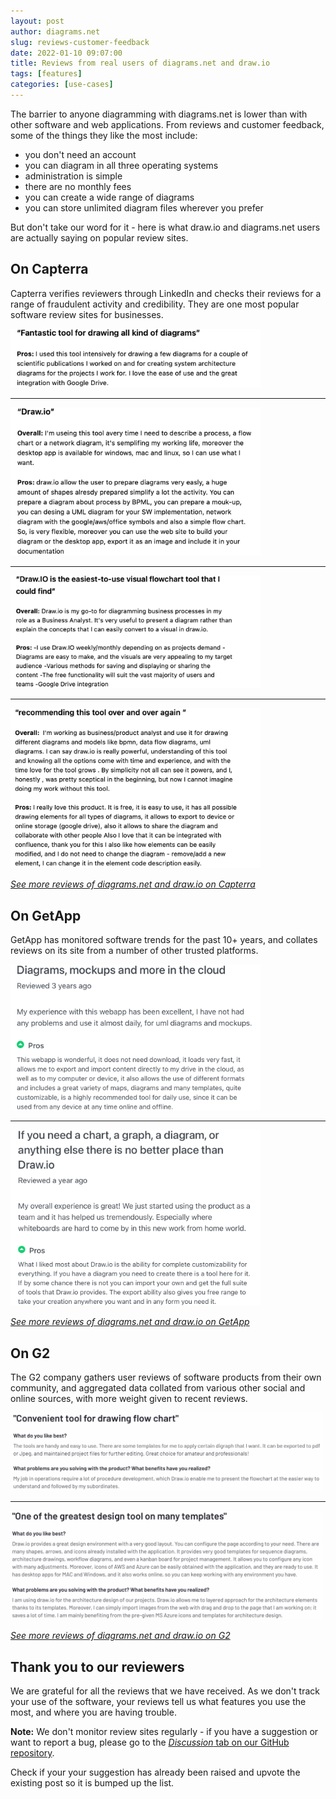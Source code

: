 ```yaml
---
layout: post
author: diagrams.net
slug: reviews-customer-feedback
date: 2022-01-10 09:07:00
title: Reviews from real users of diagrams.net and draw.io
tags: [features]
categories: [use-cases]
---
```


The barrier to anyone diagramming with diagrams.net is lower than with other software and web applications. From reviews and customer feedback, some of the things they like the most include:
* you don't need an account
* you can diagram in all three operating systems
* administration is simple
* there are no monthly fees
* you can create a wide range of diagrams
* you can store unlimited diagram files wherever you prefer

But don't take our word for it - here is what draw.io and diagrams.net users are actually saying on popular review sites.

## On Capterra

Capterra verifies reviewers through LinkedIn and checks their reviews for a range of fraudulent activity and credibility. They are one most popular software review sites for businesses.

[<img src="/assets/img/blog/review-capterra-3.png" style="width=100%;max-width:400px;height:auto;" alt="draw.io & diagrams.net review from real users on Capterra">](https://www.capterra.com/p/166985/draw-io/reviews/1757898/)

* * * 

[<img src="/assets/img/blog/review-capterra-1.png" style="width=100%;max-width:400px;height:auto;" alt="draw.io & diagrams.net review from real users on Capterra">  ](https://www.capterra.com/p/166985/draw-io/reviews/2755222/)

* * * 

[<img src="/assets/img/blog/review-capterra-2.png" style="width=100%;max-width:400px;height:auto;" alt="draw.io & diagrams.net review from real users on Capterra">](https://www.capterra.com/p/166985/draw-io/reviews/1884018/)

* * * 

[<img src="/assets/img/blog/review-capterra-4.png" style="width=100%;max-width:400px;height:auto;" alt="draw.io & diagrams.net review from real users on Capterra">](https://www.capterra.com/p/166985/draw-io/reviews/2775208/)

[_See more reviews of diagrams.net and draw.io on Capterra_](https://www.capterra.com/p/166985/draw-io/reviews)


## On GetApp

GetApp has monitored software trends for the past 10+ years, and collates reviews on its site from a number of other trusted platforms. 

[<img src="/assets/img/blog/review-getapp-1.png" style="width=100%;max-width:400px;height:auto;" alt="draw.io & diagrams.net review from real users on GetApp"> ](https://www.getapp.com/it-management-software/a/draw-dot-io/reviews/132eccf254/)

* * * 

[<img src="/assets/img/blog/review-getapp-2.png" style="width=100%;max-width:400px;height:auto;" alt="draw.io & diagrams.net review from real users on GetApp">](https://www.getapp.com/it-management-software/a/draw-dot-io/reviews/e686fba1f2/)

[_See more reviews of diagrams.net and draw.io on GetApp_](https://www.getapp.com/it-management-software/a/draw-dot-io/reviews/)

## On G2

The G2 company gathers user reviews of software products from their own community, and aggregated data collated from various other social and online sources, with more weight given to recent reviews.

[<img src="/assets/img/blog/review-g2-1.png" style="width=100%;max-width:500px;height:auto;" alt="draw.io & diagrams.net review from real users on G2.com">](https://www.g2.com/products/draw-io/reviews/draw-io-review-5171828)

* * * 

[<img src="/assets/img/blog/review-g2-2.png" style="width=100%;max-width:500px;height:auto;" alt="draw.io & diagrams.net review from real users on G2.com">](https://www.g2.com/products/draw-io/reviews/draw-io-review-5234036)

[_See more reviews of diagrams.net and draw.io on G2_](https://www.g2.com/products/draw-io/reviews#reviews)

## Thank you to our reviewers

We are grateful for all the reviews that we have received. As we don't track your use of the software, your reviews tell us what features you use the most, and where you are having trouble. 

**Note:** We don't monitor review sites regularly - if you have a suggestion or want to report a bug, please go to the [_Discussion_ tab on our GitHub repository](https://github.com/jgraph/drawio/discussions). 

Check if your your suggestion has already been raised and upvote the existing post so it is bumped up the list.


